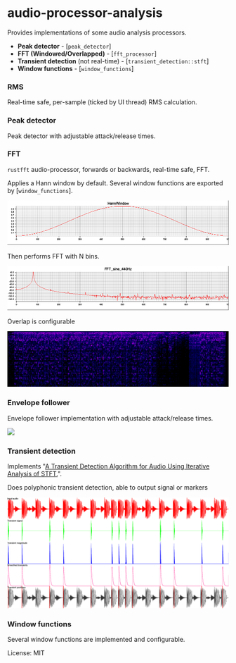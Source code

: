# audio-processor-analysis

Provides implementations of some audio analysis processors.

* **Peak detector** - [`peak_detector`]
* **FFT (Windowed/Overlapped)** - [`fft_processor`]
* **Transient detection** (not real-time) - [`transient_detection::stft`]
* **Window functions** - [`window_functions`]

### RMS
Real-time safe, per-sample (ticked by UI thread) RMS calculation.

### Peak detector
Peak detector with adjustable attack/release times.

### FFT
`rustfft` audio-processor, forwards or backwards, real-time safe, FFT.

Applies a Hann window by default. Several window functions are exported by [`window_functions`].

![](https://raw.githubusercontent.com/yamadapc/augmented-audio/master/crates/augmented/audio/audio-processor-analysis/src/window_functions/windows--HannWindow.png)

Then performs FFT with N bins.

![](https://raw.githubusercontent.com/yamadapc/augmented-audio/master/crates/augmented/audio/audio-processor-analysis/src/fft_processor.png--FFT_sine_440Hz.png)

Overlap is configurable

![](https://raw.githubusercontent.com/yamadapc/augmented-audio/master/crates/augmented/audio/audio-processor-analysis/screen.png)

### Envelope follower

Envelope follower implementation with adjustable attack/release times.

![](https://raw.githubusercontent.com/yamadapc/augmented-audio/master/crates/augmented/audio/audio-processor-analysis/audio-envelope.png)

### Transient detection

Implements "[A Transient Detection Algorithm for Audio Using Iterative Analysis of STFT.](https://www.researchgate.net/profile/Balaji-Thoshkahna/publication/220723752_A_Transient_Detection_Algorithm_for_Audio_Using_Iterative_Analysis_of_STFT/links/0deec52e6331412aed000000/A-Transient-Detection-Algorithm-for-Audio-Using-Iterative-Analysis-of-STFT.pdf)".

Does polyphonic transient detection, able to output signal or markers

![](https://raw.githubusercontent.com/yamadapc/augmented-audio/master/crates/augmented/audio/audio-processor-analysis/src/transient_detection/stft.png)

### Window functions
Several window functions are implemented and configurable.

License: MIT
